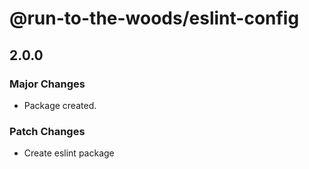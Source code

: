 # @run-to-the-woods/eslint-config

## 2.0.0

### Major Changes

- Package created.

### Patch Changes

- Create eslint package
